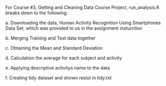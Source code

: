 For Course #3, Getting and Cleaning Data Course Project, run_analysis.R breaks down to the following:

a. Downloading the data, Human Activity Recognition Using Smartphones Data Set, which was provided to us in the assignment insturction

b. Merging Training and Test data together

c. Obtaining the Mean and Standard Deviation

d. Calculation the average for each subject and activity

e. Applying descriptive activitys name to the data

f. Creating tidy dataset and shown reslut in tidy.txt
